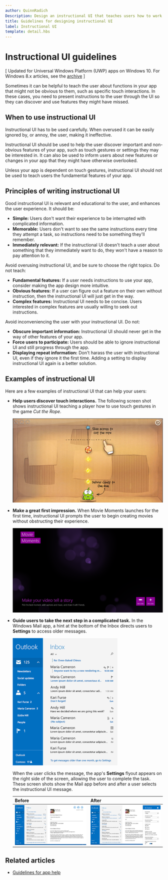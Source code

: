 ```yaml
---
author: QuinnRadich
Description: Design an instructional UI that teaches users how to work with your Windows app.
title: Guidelines for designing instructional UI
label: Instructional UI
template: detail.hbs
---
```


# Instructional UI guidelines

\[ Updated for Universal Windows Platform (UWP) apps on Windows 10. For Windows 8.x articles, see the [archive](http://go.microsoft.com/fwlink/p/?linkid=619132) \]

Sometimes it can be helpful to teach the user about functions in your app that might not be obvious to them, such as specific touch interactions. In these cases, you need to present instructions to the user through the UI so they can discover and use features they might have missed.

## <span id="when_to_use_instructional_ui"></span><span id="WHEN_TO_USE_INSTRUCTIONAL_UI"></span>When to use instructional UI

Instructional UI has to be used carefully. When overused it can be easily ignored by, or annoy, the user, making it ineffective.

Instructional UI should be used to help the user discover important and non-obvious features of your app, such as touch gestures or settings they may be interested in. It can also be used to inform users about new features or changes in your app that they might have otherwise overlooked.

Unless your app is dependent on touch gestures, instructional UI should not be used to teach users the fundamental features of your app.

## <span id="writing_instructional_ui"></span><span id="WRITING_INSTRUCTIONAL_UI"></span>Principles of writing instructional UI

Good instructional UI is relevant and educational to the user, and enhances the user experience. It should be:

-   **Simple:** Users don't want their experience to be interrupted with complicated information.
-   **Memorable:** Users don't want to see the same instructions every time they attempt a task, so instructions need to be something they'll remember.
-   **Immediately relevant:** If the instructional UI doesn't teach a user about something that they immediately want to do, they won't have a reason to pay attention to it.

Avoid overusing instructional UI, and be sure to choose the right topics. Do not teach:

-   **Fundamental features:** If a user needs instructions to use your app, consider making the app design more intuitive.
-   **Obvious features:** If a user can figure out a feature on their own without instruction, then the instructional UI will just get in the way.
-   **Complex features:** Instructional UI needs to be concise. Users interested in complex features are usually willing to seek out instructions.

Avoid inconveniencing the user with your instructional UI. Do not:

-   **Obscure important information:** Instructional UI should never get in the way of other features of your app.
-   **Force users to participate:** Users should be able to ignore instructional UI and still progress through the app.
-   **Displaying repeat information:** Don't harass the user with instructional UI, even if they ignore it the first time. Adding a setting to display instructional UI again is a better solution.

## <span id="examples_of_instructional_ui"></span><span id="EXAMPLES_OF_INSTRUCTIONAL_UI"></span>Examples of instructional UI

Here are a few examples of instructional UI that can help your users:

-   **Help users discover touch interactions.** The following screen shot shows instructional UI teaching a player how to use touch gestures in the game *Cut the Rope*.

    ![screen shot from game showing instructional ui message, "slide acress to cut the rope"](images/in-game-controls-3.png)

-   **Make a great first impression.** When Movie Moments launches for the first time, instructional UI prompts the user to begin creating movies without obstructing their experience.

    ![launch screen for movie moments app](images/instructional-ui-movie.png)

-   **Guide users to take the next step in a complicated task.** In the Windows Mail app, a hint at the bottom of the Inbox directs users to **Settings** to access older messages.

    ![cropped screen shot of windows mail app showing instructional ui message](images/instructional-ui-mail-inbox.png)

    When the user clicks the message, the app's **Settings** flyout appears on the right side of the screen, allowing the user to complete the task. These screen shots show the Mail app before and after a user selects the instructional UI message.

    | Before                                                               | After                                                                                                        |
    |----------------------------------------------------------------------|--------------------------------------------------------------------------------------------------------------|
    | ![screen shot of windows mail app](images/instructional-ui-mail.png) | ![screen shot of windows mail app with an extended settings flyout](images/instructional-ui-mail-flyout.png) |

## <span id="related_topics"></span>Related articles

* [Guidelines for app help](guidelines-for-app-help.md)


<!--HONumber=Jun16_HO3-->


